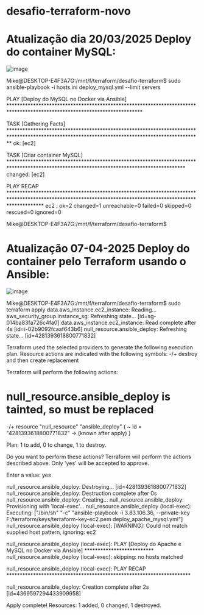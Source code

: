 # desafio-terraform-novo

# Atualização dia 20/03/2025 Deploy do container MySQL:
![image](https://github.com/user-attachments/assets/a0913f72-57ca-43f0-acb3-0b9493cdcb75)

Mike@DESKTOP-E4F3A7G:/mnt/f/terraform/desafio-terraform$ sudo ansible-playbook -i hosts.ini deploy_mysql.yml --limit servers

PLAY [Deploy do MySQL no Docker via Ansible] **************************************************************************************************************************

TASK [Gathering Facts] ************************************************************************************************************************************************
ok: [ec2]

TASK [Criar container MySQL] ******************************************************************************************************************************************
changed: [ec2]

PLAY RECAP ************************************************************************************************************************************************************
ec2                        : ok=2    changed=1    unreachable=0    failed=0    skipped=0    rescued=0    ignored=0

Mike@DESKTOP-E4F3A7G:/mnt/f/terraform/desafio-terraform$

# Atualização 07-04-2025 Deploy do container pelo Terraform usando o Ansible:
![image](https://github.com/user-attachments/assets/407deddc-42e2-4511-affe-2a8f9da9a3ba)

Mike@DESKTOP-E4F3A7G:/mnt/f/terraform/desafio-terraform$ sudo terraform apply
data.aws_instance.ec2_instance: Reading...
aws_security_group.instance_sg: Refreshing state... [id=sg-014ba83fa726c4fa0]
data.aws_instance.ec2_instance: Read complete after 4s [id=i-02b9092fcaaf643b6]
null_resource.ansible_deploy: Refreshing state... [id=4281393618800771832]

Terraform used the selected providers to generate the following execution plan. Resource actions are indicated with the following symbols:
-/+ destroy and then create replacement

Terraform will perform the following actions:

  # null_resource.ansible_deploy is tainted, so must be replaced
-/+ resource "null_resource" "ansible_deploy" {
      ~ id = "4281393618800771832" -> (known after apply)
    }

Plan: 1 to add, 0 to change, 1 to destroy.

Do you want to perform these actions?
  Terraform will perform the actions described above.
  Only 'yes' will be accepted to approve.

  Enter a value: yes

null_resource.ansible_deploy: Destroying... [id=4281393618800771832]
null_resource.ansible_deploy: Destruction complete after 0s
null_resource.ansible_deploy: Creating...
null_resource.ansible_deploy: Provisioning with 'local-exec'...
null_resource.ansible_deploy (local-exec): Executing: ["/bin/sh" "-c" "ansible-playbook -i 3.83.106.36, --private-key F:/terraform/keys/terraform-key-ec2.pem deploy_apache_mysql.yml"]
null_resource.ansible_deploy (local-exec): [WARNING]: Could not match supplied host pattern, ignoring: ec2

null_resource.ansible_deploy (local-exec): PLAY [Deploy do Apache e MySQL no Docker via Ansible] **************************
null_resource.ansible_deploy (local-exec): skipping: no hosts matched

null_resource.ansible_deploy (local-exec): PLAY RECAP *********************************************************************

null_resource.ansible_deploy: Creation complete after 2s [id=4369597294433909958]

Apply complete! Resources: 1 added, 0 changed, 1 destroyed.
